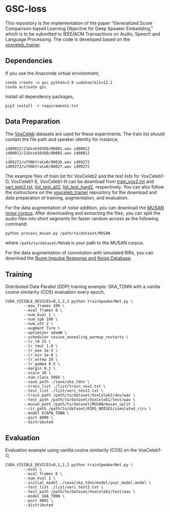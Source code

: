 # GSC-loss
This repository is the implementation of the paper "Generalized Score Comparison-based Learning Objecitve for Deep Speaker Embedding," which is to be submitted to IEEE/ACM Transactions on Audio, Speech and Language Processing. The code is developed based on the [voxceleb_trainer](https://github.com/clovaai/voxceleb_trainer).

## Dependencies
If you use the Anaconda virtual environment,
```
conda create -n gsc python=3.9 cudatoolkit=12.1
conda activate gsc
```
Install all dependency packages,
```
pip3 install -r requirements.txt
```

## Data Preparation
The [VoxCeleb](https://mm.kaist.ac.kr/datasets/voxceleb/) datasets are used for these experiments.
The train list should contain the file path and speaker identity for instance,
```
id00012/21Uxsk56VDQ/00001.wav id00012
id00012/21Uxsk56VDQ/00002.wav id00012
...
id09272/u7VNkYraCw0/00026.wav id09272
id09272/u7VNkYraCw0/00027.wav id09272
```
The example files of train list for VoxCeleb2 and the test lists for VoxCeleb1-O, VoxCeleb1-E, VoxCeleb1-H can be download from [train_vox2.txt](https://drive.google.com/file/d/1Y6yjKDULxJ40mhLzeKUzkeAvqNlP0tzX/view?usp=sharing) and [veri_test2.txt](https://drive.google.com/file/d/1EUDR5oCPC-zOexhLBHbFQpdnw1IRWq-B/view?usp=sharing), [list_test_all2](https://drive.google.com/file/d/1BgnEugORlSPsi4ZpTjTayAGPqyWTm7S8/view?usp=sharing), [list_test_hard2](https://drive.google.com/file/d/1p-gbPbDK4dy_SvSRWZ3KP17iZdHqjHQ4/view?usp=sharing), respectively. You can also follow the instructions on the [voxceleb_trainer](https://github.com/clovaai/voxceleb_trainer) repository for the download and data preparation of training, augmentation, and evaluation.

For the data augmentation of noise addition, you can download the [MUSAN noise corpus](https://www.openslr.org/17/).
After downloading and extracting the files, you can split the audio files into short segments for faster random access as the following command:
```bash
python process_musan.py /path/to/dataset/MUSAN
```
where `/path/to/dataset/MUSAN` is your path to the MUSAN corpus.

For the data augmentation of convolution with simulated RIRs, you can download the [Room Impulse Response and Noise Database](https://www.openslr.org/28/).

## Training
Distributed Data Parallel (DDP) training example: SKA_TDNN with a vanilla cosine similarity (COS) evaluation every epoch,
```
CUDA_VISIBLE_DEVICES=0,1,2,3 python trainSpeakerNet.py \
        --max_frames 200 \
        --eval_frames 0 \
        --num_eval 1 \
        --num_spk 100 \
        --num_utt 2 \
        --augment Ture \
        --optimizer adamW \
        --scheduler cosine_annealing_warmup_restarts \
        --lr_t0 25 \
        --lr_tmul 1.0 \
        --lr_max 1e-3 \
        --lr_min 1e-8 \
        --lr_wstep 10 \
        --lr_gamma 0.5 \
        --margin 0.2 \
        --scale 30 \
        --num_class 5994 \
        --save_path ./save/ska_tdnn \
        --train_list ./list/train_vox2.txt \
        --test_list ./list/veri_test2.txt \
        --train_path /path/to/dataset/VoxCeleb2/dev/wav \
        --test_path /path/to/dataset/VoxCeleb1/test/wav \
        --musan_path /path/to/dataset/MUSAN/musan_split \
        --rir_path /path/to/dataset/RIRS_NOISES/simulated_rirs \
        --model ECAPA_TDNN \
        --port 8000 \
        --distributed
```

## Evaluation
Evaluation example using vanilla cosine similarity (COS) on the VoxCeleb1-O,
```
CUDA_VISIBLE_DEVICES=0,1,2,3 python trainSpeakerNet.py \
        --eval \
        --eval_frames 0 \
        --num_eval 1 \
        --initial_model ./save/ska_tdnn/model/your_model.model \
        --test_list ./list/veri_test2.txt \
        --test_path /path/to/dataset/VoxCeleb1/test/wav \
        --model SKA_TDNN \
        --port 8001 \
        --distributed
```
